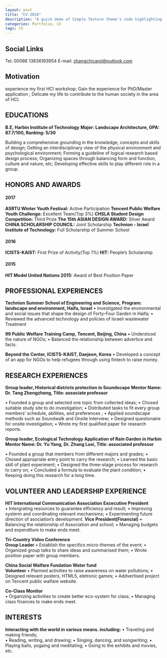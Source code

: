 ```yaml
---
layout: post
title: "CV-2018"
description: "A quick demo of Simple Texture theme's code highlighting features"
categories: Portfolio, CV
tags: CV
---
```



## Social Links


Tel: 00086 13836193954
E-mail: zhangchicarol@outlook.com



## Motivation

experience my first HCI workshop; 
Gain the experience for PhD/Master application ;
Delicate my life to contribute to the human society in the area of HCI.




## EDUCATIONS
    

**B.E, Harbin Institute of Technology**
**Major: Landscape Architecture, GPA: 87.7/100, Ranking: 5/30** 

Building a comprehensive grounding in the knowledge, concepts and skills of design;
Getting an interdisciplinary view of the physical environment and psychological environment;
Forming a guideline of logical research based design process; 
Organizing spaces through balancing form and function, culture and nature, etc;
Developing effective skills to play different role in a group.

## HONORS AND AWARDS

#### 2017 

**ASRTU Winter Youth Festival:**
Active Participation
**Tencent Public Welfare Youth Challenge:**
Excellent Team(Top 3%)
**CHSLA Student Design Competition:**
Third Prize
**The 15th ASIAN DESIGN AWARD:**
Silver Award
**CHINA SCHOLARSHIP COUNCIL:**
Joint Scholarship
**Technion - Israel Institute of Technology:**
Full Scholarship of Summer School

#### 2016
**ICISTS-KAIST:**
First Prize of Activity(Top 1%)
**HIT:**
People’s Scholarship


#### 2015
**HIT Model United Nations 2015:**
Award of Best Position Paper




## PROFESSIONAL EXPERIENCES

**Technion Summer School of Engineering and Science,**
**Program: landscape and environment, Haifa, Israel**
• Investigated the environmental and social issues that shape the design of Forty-Four Garden in Haifa;
• Reviewed the advanced technology and policies of Israeli wastewater Treatment 



**99 Public Welfare Training Camp, Tencent, Beijing, China**
• Understood the nature of NGOs;
• Balanced the relationship between advertice and facts.



**Beyond the Center, ICISTS-KAIST, Daejeon, Korea**
• Developed a concept of an app for NGOs to help refugees through using fintech to raise money. 

## RESEARCH EXPERIENCES


**Group leader, Historical districts protection in Soundscape**
**Mentor Name: Dr. Tang Zhengzheng, Title: associate professor**

• Founded a group and selected one topic from collected ideas;
• Chosed suitable study site to do investigation;
• Distributed tasks to fit every group members’ schedule, abilities, and preferences ;
• Applied soundscape methods such as Soundwalk and Onsite Interview;
• Designed questionaire for onsite investigation;
• Wrote my first qualified paper for research reports.

**Group leader, Ecological Technology Application of Rain Garden in Harbin** 
**Mentor Name: Dr. Yu Yang, Dr. Zhang Lusi, Title: associated professor**

• Founded a group that members from different majors and grades; 
• Chosed appropriate entry point to carry the research;
• Learned the basic skill of plant experiment; 
• Designed the three-stage process for research to carry on;
• Concluded a formula to evaluate the plant condition; 
• Keeping doing this research for a long time.


## VOLUNTEER AND LEADERSHIP EXPERIENCE


**HIT International Communication Association**
**Excecutive President**                                         
• Intergrating resources to guarantee efficiency and result;
• Improving systerm and coordinating relevant mechanisms;
• Experimenting future direction of asociation’s  development.
**Vice President(Financial)** 
• Balancing the relationship of Association and school;
• Managing budgets and expenditure to make ends meet.

**Tri-Country Video Conference**                             
**Group Leader** 
• Establish the specifics micro-themes of the event;
• Organized group talks to share ideas and summarised them; 
• Wrote position paper with group members.


**China Social Walfare Fundation Water fund**                              
**Volunteer** 
• Planned activities to raise awareness on water pollutions;
• Designed relevant posters, HTML5, eletronic games; 
• Addvertised project on Tencent public walfare website.


**Co-Class Monitor**                              
• Organizing activities to create better eco-system for class; 
• Managing class finances to make ends meet.



## INTERESTS


**Interacting with the world in various means. including:**
• Traveling and making friends;  
• Reading, writing, and drawing;
• Singing, dancing, and songwriting;
• Playing balls, yogaing and meditating;
• Going to the exhibits and movies, etc.

